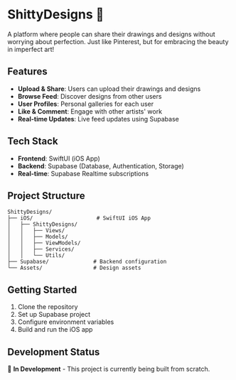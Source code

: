 # ShittyDesigns 🎨

A platform where people can share their drawings and designs without worrying about perfection. Just like Pinterest, but for embracing the beauty in imperfect art!

## Features

- **Upload & Share**: Users can upload their drawings and designs
- **Browse Feed**: Discover designs from other users
- **User Profiles**: Personal galleries for each user
- **Like & Comment**: Engage with other artists' work
- **Real-time Updates**: Live feed updates using Supabase

## Tech Stack

- **Frontend**: SwiftUI (iOS App)
- **Backend**: Supabase (Database, Authentication, Storage)
- **Real-time**: Supabase Realtime subscriptions

## Project Structure

```
ShittyDesigns/
├── iOS/                    # SwiftUI iOS App
│   ├── ShittyDesigns/
│   │   ├── Views/
│   │   ├── Models/
│   │   ├── ViewModels/
│   │   ├── Services/
│   │   └── Utils/
├── Supabase/              # Backend configuration
└── Assets/                # Design assets
```

## Getting Started

1. Clone the repository
2. Set up Supabase project
3. Configure environment variables
4. Build and run the iOS app

## Development Status

🚧 **In Development** - This project is currently being built from scratch. 